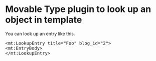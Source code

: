 # Movable Type plugin to look up an object in template

You can look up an entry like this.

<pre>
&lt;mt:LookupEntry title="Foo" blog_id="2"&gt;
&lt;mt:EntryBody&gt;
&lt;/mt:LookupEntry&gt;
</pre>
